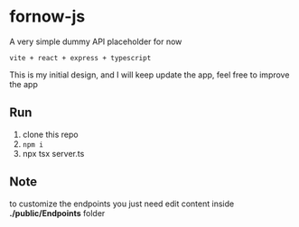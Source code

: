 # fornow-js
A very simple dummy API placeholder for now

`vite + react + express + typescript` 

This is my initial design, and I will keep update the app, feel free to improve the app

## Run
1. clone this repo
2. `npm i`
3. npx tsx server.ts


## Note
to customize the endpoints you just need edit content inside <b>./public/Endpoints</b> folder

